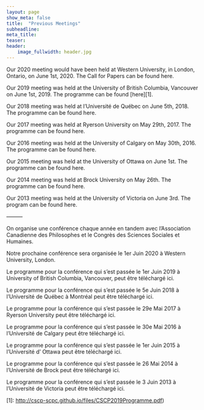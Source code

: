 ```yaml
---
layout: page
show_meta: false
title:  "Previous Meetings"
subheadline:
meta_title:
teaser:
header:
    image_fullwidth: header.jpg
---
```

Our 2020 meeting would have been held at Western University, in London, Ontario, on June 1st, 2020. The Call for Papers can be found here.

Our 2019 meeting was held at the University of British Columbia, Vancouver on June 1st, 2019. The programme can be found [here][1].

Our 2018 meeting was held at l’Université de Québec on June 5th, 2018. The programme can be found here.

Our 2017 meeting was held at Ryerson University on May 29th, 2017. The programme can be found here.

Our 2016 meeting was held at the University of Calgary on May 30th, 2016. The programme can be found here.

Our 2015 meeting was held at the University of Ottawa on June 1st.  The programme can be found here.

Our 2014 meeting was held at Brock University on May 26th.  The programme can be found here.

Our 2013 meeting was held at the University of Victoria on June 3rd.  The program can be found here.

———

On organise une conférence chaque année en tandem avec l’Association Canadienne des Philosophes et le Congrès des Sciences Sociales et Humaines.

Notre prochaine conférence sera organisée le 1er Juin 2020 à Western University, London.

Le programme pour la conférence qui s’est passée le 1er Juin 2019 à University of British Columbia, Vancouver,  peut être téléchargé ici.

Le programme pour la conférence qui s’est passée le 5e Juin 2018 à l’Université de Québec à Montréal peut être téléchargé ici.

Le programme pour la conférence qui s’est passée le 29e Mai 2017 à Ryerson University peut être téléchargé ici.

Le programme pour la conférence qui s’est passée le 30e Mai 2016 à l’Université de Calgary peut être téléchargé ici.

Le programme pour la conférence qui s’est passée le 1er Juin 2015 à l’Université d’ Ottawa peut être téléchargé ici.

Le programme pour la conférence qui s’est passée le 26 Mai 2014 à l’Université de Brock  peut être téléchargé ici.

Le programme pour la conférence qui s’est passée le 3 Juin 2013  à l’Université de Victoria peut être téléchargé ici.

[1]: http://cscp-scpc.github.io/files/CSCP2019Programme.pdf)